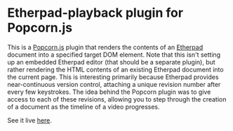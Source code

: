 Etherpad-playback plugin for Popcorn.js
=============
This is a [Popcorn.js](http://popcornjs.org) plugin that renders the contents of an [Etherpad](http://etherpad.org) document into a specified target DOM element. Note that this isn't setting up an embedded Etherpad editor (that should be a separate plugin), but rather rendering the HTML contents of an existing Etherpad document into the current page. This is interesting primarily because Etherpad provides near-continuous version control, attaching a unique revision number after every few keystrokes. The idea behind the Popcorn plugin was to give access to each of these revisions, allowing you to step through the creation of a document as the timeline of a video progresses.

See it live [here](http://aribn.github.com/etherpad-playback/).
